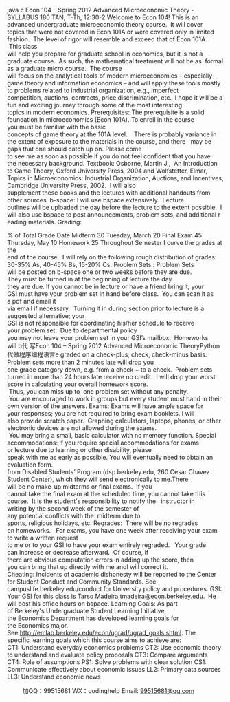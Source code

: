java c
Econ 104 – Spring 2012
Advanced Microeconomic Theory - SYLLABUS
180 TAN, T-Th, 12:30-2
Welcome to Econ 104!
This is an advanced undergraduate microeconomic theory course.  It will cover topics that were not covered in Econ 101A or were covered only in limited fashion.  The level of rigor will resemble and exceed that of Econ 101A.  This class will help you prepare for graduate school in economics, but it is not a graduate course.  As such, the mathematical treatment will not be as  formal as a graduate micro course.  The course will focus on the analytical tools of modern microeconomics – especially game theory and information economics – and will apply these tools mostly to problems related to industrial organization, e.g., imperfect competition, auctions, contracts, price discrimination, etc.  I hope it will be a fun and exciting journey through some of the most interesting topics in modern economics.
Prerequisites: The prerequisite is a solid foundation in microeconomics (Econ 101A). To enroll in the course you must be familiar with the basic concepts of game theory at the 101A level.    There is probably variance in the extent of exposure to the materials in the course, and there   may be gaps that one should catch up on. Please come to see me as soon as possible if you do not feel confident that you have the necessary background.
Textbook: Osborne, Martin J.,  An Introduction to Game Theory, Oxford University Press, 2004 and Wolfstetter, Elmar, Topics in Microeconomics: Industrial Organization, Auctions, and Incentives, Cambridge University Press, 2002.  I will also supplement these books and the lectures with additional handouts from other sources.
b-space: I will use bspace extensively.  Lecture outlines will be uploaded the day before the lecture to the extent possible.  I will also use bspace to post announcements, problem sets, and additional reading materials.
Grading:

% of Total Grade
Date
Midterm
30
Tuesday, March 20
Final Exam
45
Thursday, May 10
Homework
25
Throughout Semester
I curve the grades at the end of the course.  I will rely on the following rough distribution of grades: 30-35% As, 40-45% Bs, 15-20% Cs.
Problem Sets : Problem Sets will be posted on b-space one or two weeks before they are due.
They must be turned in at the beginning of lecture the day they are due. If you cannot be in lecture or have a friend bring it, your GSI must have your problem set in hand before class.  You can scan it as a pdf and email it via email if necessary.  Turning it in during section prior to lecture is a suggested alternative; your GSI is not responsible for coordinating his/her schedule to receive your problem set.  Due to departmental policy you may not leave your problem set in your GSI’s mailbox.  Homeworks will b代 写Econ 104 – Spring 2012 Advanced Microeconomic TheoryPython
代做程序编程语言e graded on a check-plus, check, check-minus basis.
Problem sets more than 2 minutes late will drop you one grade category down, e.g. from a check + to a check.  Problem sets turned in more than 24 hours late receive no credit.  I will drop your worst score in calculating your overall homework score.  Thus, you can miss up to  one problem set without any penalty.  You are encouraged to work in groups but every student must hand in their own version of the answers.
Exams: Exams will have ample space for your responses; you are not required to bring exam booklets. I will also provide scratch paper.  Graphing calculators, laptops, phones, or other electronic devices are not allowed during the exams.  You may bring a small, basic calculator with no memory function.
Special accommodations: If you require special accommodations for exams or lecture due to learning or other disability, please speak with me as early as possible. You will eventually need to obtain an evaluation form. from Disabled Students’ Program (dsp.berkeley.edu, 260 Cesar Chavez Student Center), which they will send electronically to me.There will be no make-up midterms or final exams.  If you cannot take the final exam at the scheduled time, you cannot take this course.  It is the student's responsibility to notify the   instructor in writing by the second week of the semester of any potential conflicts with the  midterm due to sports, religious holidays, etc.
Regrades:  There will be no regrades on homeworks.   For exams, you have one week after receiving your exam to write a written request to me or to your GSI to have your exam entirely regraded.   Your grade can increase or decrease afterward.  Of course, if there are obvious computation errors in adding up the score, then you can bring that up directly with me andI will correct it.
Cheating: Incidents of academic dishonesty will be reported to the Center for Student Conduct and Community Standards. See campuslife.berkeley.edu/conduct for University policy and procedures.
GSI:
Your GSI for this class is Tarso Madeira,tmadeira@econ.berkeley.edu.  He will post his office hours on bspace.
Learning Goals:
As part of Berkeley's Undergraduate Student Learning Initiative, the Economics Department has developed learning goals for the Economics major.
See http://emlab.berkeley.edu/econ/ugrad/ugrad_goals.shtml.
The specific learning goals which this course aims to achieve are:
CT1: Understand everyday economics problems
CT2: Use economic theory to understand and evaluate policy proposals
CT3: Compare arguments
CT4: Role of assumptions
PS1: Solve problems with clear solution
CS1: Communicate effectively about economic issues
LL2: Primary data sources
LL3: Understand economic news




         
加QQ：99515681  WX：codinghelp  Email: 99515681@qq.com
